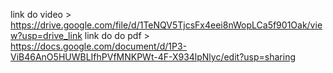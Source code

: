 link do video > https://drive.google.com/file/d/1TeNQV5TjcsFx4eei8nWopLCa5f901Oak/view?usp=drive_link
link do do pdf > https://docs.google.com/document/d/1P3-ViB46AnO5HUWBLIfhPVfMNKPWt-4F-X934lpNlyc/edit?usp=sharing
